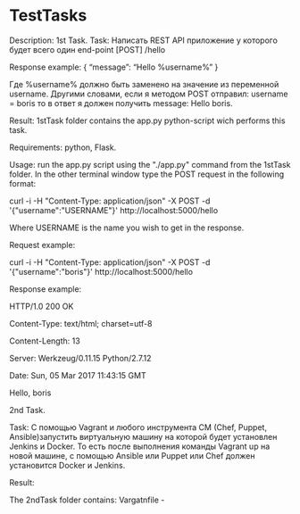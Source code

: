 # TestTasks
Description:
1st Task.
Task: Написать REST API приложение у которого будет всего один end-point
[POST]
/hello

Response example:
{
“message”: “Hello %username%”
}

Где %username% должно быть заменено на значение из переменной username. Другими словами, если я методом POST отправил: username = boris 
то в ответ я должен получить message: Hello boris. 

Result: 1stTask folder contains the app.py python-script wich performs this task.

Requirements: python, Flask.

Usage: run the app.py script using the "./app.py" command from the 1stTask folder. In the other terminal window type the POST request in 
the following format:

curl -i -H "Content-Type: application/json" -X POST -d '{"username":"USERNAME"}' http://localhost:5000/hello

Where USERNAME is the name you wish to get in the response.

Request example:

curl -i -H "Content-Type: application/json" -X POST -d '{"username":"boris"}' http://localhost:5000/hello

Response example:

HTTP/1.0 200 OK

Content-Type: text/html; charset=utf-8

Content-Length: 13

Server: Werkzeug/0.11.15 Python/2.7.12

Date: Sun, 05 Mar 2017 11:43:15 GMT


Hello, boris

2nd Task.

Task: С помощью Vagrant и любого инструмента CM (Chef, Puppet, Ansible)запустить виртуальную машину на которой будет установлен Jenkins и Docker. То есть после выполнения команды Vagrant up на новой машине, с помощью Ansible или Puppet или Chef должен установится Docker и Jenkins. 

Result:

The 2ndTask folder contains: Vargatnfile - 
